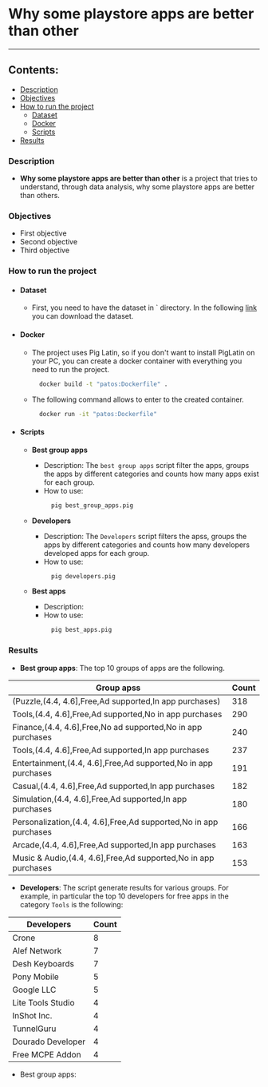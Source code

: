 # Why some playstore apps are better than other 
---
## Contents:
  - [Description](#Description)
  - [Objectives](#Objectives)
  - [How to run the project](#How-to-run-the-project)
      - [Dataset](#Dataset)
      - [Docker](#Docker)
      - [Scripts](#Scripts)
  - [Results](#Results)
  
### Description
  - **Why some playstore apps are better than other** is a project that tries to understand, through data analysis, why some playstore apps are better than others.

### Objectives
- First objective
- Second objective
- Third objective

### How to run the project
- #### Dataset 
  - First, you need to have the dataset in ` directory. In the following [link](https://www.kaggle.com/datasets/gauthamp10/google-playstore-apps) you can download the dataset.

- #### Docker
  - The project uses Pig Latin, so if you don't want to install PigLatin on your PC, you can create a docker container with everything you need to run the project.
    ```bash
      docker build -t "patos:Dockerfile" .
    ```
  - The following command allows to enter to the created container.
    ```bash
      docker run -it "patos:Dockerfile"
    ```

- #### Scripts
  - **Best group apps**
    - Description: The `best group apps` script filter the apps, groups the apps by different categories and counts how many apps exist for each group.
    - How to use: 
      ```bash
        pig best_group_apps.pig
      ```

  - **Developers**
    - Description: The `Developers` script filters the apss, groups the apps by different categories and counts how many developers developed apps for each group.
    - How to use: 
      ```bash
        pig developers.pig
      ```

  - **Best apps**
    - Description: 
    - How to use: 
      ```bash
        pig best_apps.pig
      ```

### Results 
- **Best group apps**: The top 10 groups of apps are the following.

| Group apss                                  | Count |
|---------------------------------------------|-----------------------------|
|(Puzzle,(4.4, 4.6],Free,Ad supported,In app purchases)| 318 |
|Tools,(4.4, 4.6],Free,Ad supported,No in app purchases|290 | 
|Finance,(4.4, 4.6],Free,No ad supported,No in app purchases|240 |
|Tools,(4.4, 4.6],Free,Ad supported,In app purchases|237 | 
|Entertainment,(4.4, 4.6],Free,Ad supported,No in app purchases|191 |
|Casual,(4.4, 4.6],Free,Ad supported,In app purchases|182 | 
|Simulation,(4.4, 4.6],Free,Ad supported,In app purchases|180 |
|Personalization,(4.4, 4.6],Free,Ad supported,No in app purchases|166 |
|Arcade,(4.4, 4.6],Free,Ad supported,In app purchases|163 |
|Music & Audio,(4.4, 4.6],Free,Ad supported,No in app purchases|153 |

- **Developers**: The script generate results for various groups. For example, in particular the top 10 developers for free apps in the category `Tools` is the following:

| Developers | Count |
|----------|------| 
|Crone|8|
|Alef Network|7 |
|Desh Keyboards|7 |
|Pony Mobile|5 |
|Google LLC|5 |
|Lite Tools Studio|4 |
|InShot Inc.|4 |
|TunnelGuru|4 |
|Dourado Developer|4 |
|Free MCPE Addon|4 |

- Best group apps:


